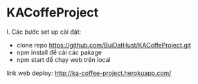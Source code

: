 # KACoffeProject

I. Các bước set up cài đặt: 
+ clone repo https://github.com/BuiDatHust/KACoffeProject.git
+ npm install để cài các pakage 
+ npm start để chạy web trên local

link web deploy: http://ka-coffee-project.herokuapp.com/
